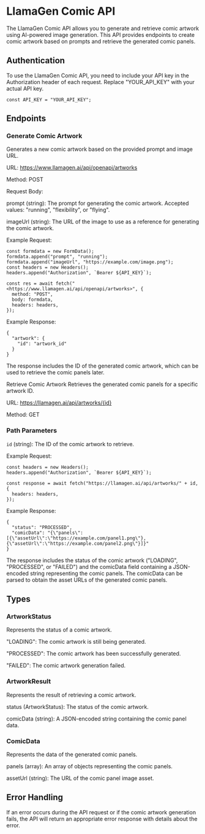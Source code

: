 # LlamaGen Comic API

The LlamaGen Comic API allows you to generate and retrieve comic artwork using AI-powered image generation. This API provides endpoints to create comic artwork based on prompts and retrieve the generated comic panels.

## Authentication

To use the LlamaGen Comic API, you need to include your API key in the Authorization header of each request. Replace "YOUR_API_KEY" with your actual API key.

```
const API_KEY = "YOUR_API_KEY";
```

## Endpoints

### Generate Comic Artwork

Generates a new comic artwork based on the provided prompt and image URL.

URL: <https://www.llamagen.ai/api/openapi/artworks>

Method: POST

Request Body:

prompt (string): The prompt for generating the comic artwork. Accepted values: "running", "flexibility", or "flying".

imageUrl (string): The URL of the image to use as a reference for generating the comic artwork.

Example Request:

```
const formdata = new FormData();
formdata.append("prompt", "running");
formdata.append("imageUrl", "https://example.com/image.png");
const headers = new Headers();
headers.append("Authorization", `Bearer ${API_KEY}`);

const res = await fetch("<https://www.llamagen.ai/api/openapi/artworks>", {
  method: "POST",
  body: formdata,
  headers: headers,
});
```

Example Response:

```
{
  "artwork": {
    "id": "artwork_id"
  }
}
```

The response includes the ID of the generated comic artwork, which can be used to retrieve the comic panels later.

Retrieve Comic Artwork
Retrieves the generated comic panels for a specific artwork ID.

URL: <https://llamagen.ai/api/artworks/{id}>

Method: GET

### Path Parameters

`id` (string): The ID of the comic artwork to retrieve.

Example Request:

```
const headers = new Headers();
headers.append("Authorization", `Bearer ${API_KEY}`);

const response = await fetch("https://llamagen.ai/api/artworks/" + id, {
  headers: headers,
});
```

Example Response:

```
{
  "status": "PROCESSED",
  "comicData": "{\"panels\":[{\"assetUrl\":\"https://example.com/panel1.png\"},{\"assetUrl\":\"https://example.com/panel2.png\"}]}"
}
```

The response includes the status of the comic artwork ("LOADING", "PROCESSED", or "FAILED") and the comicData field containing a JSON-encoded string representing the comic panels. The comicData can be parsed to obtain the asset URLs of the generated comic panels.

## Types

### ArtworkStatus

Represents the status of a comic artwork.

"LOADING": The comic artwork is still being generated.

"PROCESSED": The comic artwork has been successfully generated.

"FAILED": The comic artwork generation failed.

### ArtworkResult

Represents the result of retrieving a comic artwork.

status (ArtworkStatus): The status of the comic artwork.

comicData (string): A JSON-encoded string containing the comic panel data.

### ComicData

Represents the data of the generated comic panels.

panels (array): An array of objects representing the comic panels.

assetUrl (string): The URL of the comic panel image asset.

## Error Handling

If an error occurs during the API request or if the comic artwork generation fails, the API will return an appropriate error response with details about the error.
